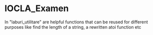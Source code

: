 # IOCLA_Examen
In "laburi_utilitare" are helpful functions that can be reused for different purposes like find the length of a string, a rewritten atoi function etc
